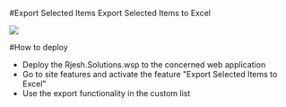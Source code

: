 #Export Selected Items
Export Selected Items to Excel

![](http://3.bp.blogspot.com/-0A_i6an-Sh4/UWMnhoiKdTI/AAAAAAAAB8o/lk5OmwgWeIs/s640/Exportexcel.png)

#How to deploy

* Deploy the Rjesh.Solutions.wsp to the concerned web application
* Go to site features and activate the feature "Export Selected Items to Excel"
* Use the export functionality in the custom list
